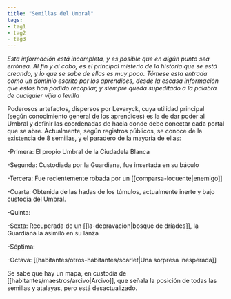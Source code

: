 ```yaml
---
title: "Semillas del Umbral"
tags:
- tag1
- tag2
- tag3
---
```

_Esta información está incompleta, y es posible que en algún punto sea errónea. Al fin y al cabo, es el principal misterio de la historia que se está creando, y lo que se sabe de ellas es muy poco. Tómese esta entrada como un dominio escrito por los aprendices, desde la escasa información que estos han podido recopilar, y siempre queda supeditado a la palabra de cualquier vijía o levilla_

Poderosos artefactos, dispersos por Levaryck, cuya utilidad principal (según conocimiento general de los aprendices) es la de dar poder al Umbral y definir las coordenadas de hacia donde debe conectar cada portal que se abre. Actualmente, según registros públicos, se conoce de la existencia de 8 semillas, y el paradero de la mayoría de ellas:

-Primera: El propio Umbral de la Ciudadela Blanca

-Segunda: Custodiada por la Guardiana, fue insertada en su báculo

-Tercera: Fue recientemente robada por un [[comparsa-locuente|enemigo]]

-Cuarta: Obtenida de las hadas de los túmulos, actualmente inerte y bajo custodia del Umbral.

-Quinta:

-Sexta: Recuperada de un [[la-depravacion|bosque de dríades]], la Guardiana la asimiló en su lanza

-Séptima:

-Octava: [[habitantes/otros-habitantes/scarlet|Una sorpresa inesperada]]

Se sabe que hay un mapa, en custodia de [[habitantes/maestros/arcivo|Arcivo]], que señala la posición de todas las semillas y atalayas, pero está desactualizado.